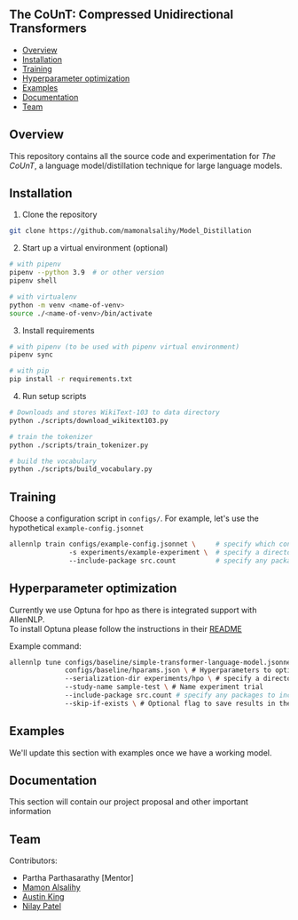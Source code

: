 The CoUnT: Compressed Unidirectional Transformers
-------------------------------------------------

- [Overview](#package-overview)
- [Installation](#installation)
- [Training](#training)
- [Hyperparameter optimization](#hyperparameter-optimization)
- [Examples](#Examples)
- [Documentation](#documentation)
- [Team](#team)

Overview
--------
This repository contains all the source code and experimentation for *The CoUnT*, a language
model/distillation technique for large language models.

Installation
------------
1. Clone the repository
```bash
git clone https://github.com/mamonalsalihy/Model_Distillation
```
2. Start up a virtual environment (optional)
```bash
# with pipenv
pipenv --python 3.9  # or other version
pipenv shell

# with virtualenv
python -m venv <name-of-venv>
source ./<name-of-venv>/bin/activate
```
3. Install requirements
 ```bash
 # with pipenv (to be used with pipenv virtual environment)
 pipenv sync
 
 # with pip
 pip install -r requirements.txt
 ```
4. Run setup scripts
```bash
# Downloads and stores WikiText-103 to data directory
python ./scripts/download_wikitext103.py

# train the tokenizer
python ./scripts/train_tokenizer.py

# build the vocabulary
python ./scripts/build_vocabulary.py
```

Training
--------
Choose a configuration script in `configs/`. For example, let's use the hypothetical `example-config.jsonnet`

```bash
allennlp train configs/example-config.jsonnet \     # specify which config file to use
               -s experiments/example-experiment \  # specify a directory for the experiment (saved models, logs, metadata, etc.)
               --include-package src.count          # specify any packages to include code from
```

Hyperparameter optimization
---------------------------
Currently we use Optuna for hpo as there is integrated support with AllenNLP.\
To install Optuna please follow the instructions in their [README](https://github.com/himkt/allennlp-optuna)

Example command:
```bash
allennlp tune configs/baseline/simple-transformer-language-model.jsonnet \ # Specifies config file for language model
              configs/baseline/hparams.json \ # Hyperparameters to optimize
              --serialization-dir experiments/hpo \ # specify a directory for the experiment (saved models, logs, metadata, etc.)
              --study-name sample-test \ # Name experiment trial 
              --include-package src.count # specify any packages to include code from
              --skip-if-exists \ # Optional flag to save results in the same study.
```


Examples
--------
We'll update this section with examples once we have a working model.

Documentation
-------------
This section will contain our project proposal and other important information


Team
----
Contributors:

- Partha Parthasarathy [Mentor]
- [Mamon Alsalihy](https://github.com/mamonalsalihy)
- [Austin King](https://github.com/aukking)
- [Nilay Patel](https://github.com/offendo)
